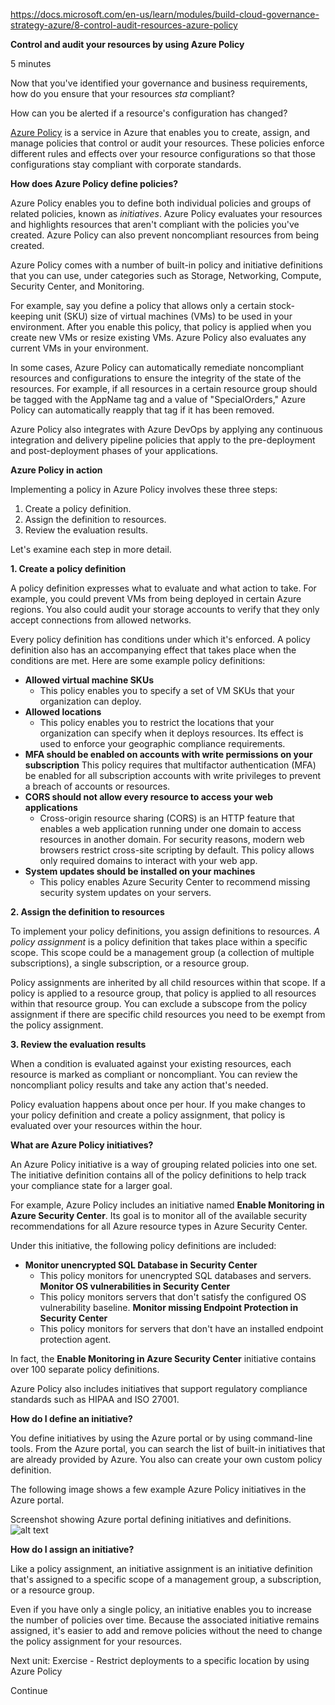 https://docs.microsoft.com/en-us/learn/modules/build-cloud-governance-strategy-azure/8-control-audit-resources-azure-policy

**Control and audit your resources by using Azure Policy**

5 minutes

Now that you've identified your governance and business requirements, how do you ensure that your resources <em>sta</em> compliant? 

How can you be alerted if a resource's configuration has changed?

[Azure Policy](https://azure.microsoft.com/services/azure-policy) is a service in Azure that enables you to create, assign, and manage policies that control or audit your resources. These policies enforce different rules and effects over your resource configurations so that those configurations stay compliant with corporate standards.

**How does Azure Policy define policies?**

Azure Policy enables you to define both individual policies and groups of related policies, known as <em>initiatives</em>. Azure Policy evaluates your resources and highlights resources that aren't compliant with the policies you've created. Azure Policy can also prevent noncompliant resources from being created.

Azure Policy comes with a number of built-in policy and initiative definitions that you can use, under categories such as Storage, Networking, Compute, Security Center, and Monitoring.

For example, say you define a policy that allows only a certain stock-keeping unit (SKU) size of virtual machines (VMs) to be used in your environment. After you enable this policy, that policy is applied when you create new VMs or resize existing VMs. 
Azure Policy also evaluates any current VMs in your environment.

In some cases, Azure Policy can automatically remediate noncompliant resources and configurations to ensure the integrity of the state of the resources. For example, if all resources in a certain resource group should be tagged with the AppName tag and a value of "SpecialOrders," Azure Policy can automatically reapply that tag if it has been removed.

Azure Policy also integrates with Azure DevOps by applying any continuous integration and delivery pipeline policies that apply to the pre-deployment and post-deployment phases of your applications.


**Azure Policy in action**

Implementing a policy in Azure Policy involves these three steps:
1. Create a policy definition.
2. Assign the definition to resources.
3. Review the evaluation results.

Let's examine each step in more detail.

**1. Create a policy definition**

A policy definition expresses what to evaluate and what action to take. For example, you could prevent VMs from being deployed in certain Azure regions. You also could audit your storage accounts to verify that they only accept connections from allowed networks.

Every policy definition has conditions under which it's enforced. A policy definition also has an accompanying effect that takes place when the conditions are met. Here are some example policy definitions:
* **Allowed virtual machine SKUs**
    * This policy enables you to specify a set of VM SKUs that your organization can deploy.
* **Allowed locations**
    * This policy enables you to restrict the locations that your organization can specify when it deploys resources. Its effect is used to enforce your geographic compliance requirements.
* **MFA should be enabled on accounts with write permissions on your subscription**
This policy requires that multifactor authentication (MFA) be enabled for all subscription accounts with write privileges to prevent a breach of accounts or resources.
* **CORS should not allow every resource to access your web applications**
    * Cross-origin resource sharing (CORS) is an HTTP feature that enables a web application running under one domain to access resources in another domain. For security reasons, modern web browsers restrict cross-site scripting by default. This policy allows only required domains to interact with your web app.
* **System updates should be installed on your machines**
    * This policy enables Azure Security Center to recommend missing security system updates on your servers.


**2. Assign the definition to resources**

To implement your policy definitions, you assign definitions to resources. <em>A policy assignment</em> is a policy definition that takes place within a specific scope. This scope could be a management group (a collection of multiple subscriptions), a single subscription, or a resource group.

Policy assignments are inherited by all child resources within that scope. If a policy is applied to a resource group, that policy is applied to all resources within that resource group. You can exclude a subscope from the policy assignment if there are specific child resources you need to be exempt from the policy assignment.


**3. Review the evaluation results**

When a condition is evaluated against your existing resources, each resource is marked as compliant or noncompliant. You can review the noncompliant policy results and take any action that's needed.

Policy evaluation happens about once per hour. If you make changes to your policy definition and create a policy assignment, that policy is evaluated over your resources within the hour.

**What are Azure Policy initiatives?**

An Azure Policy initiative is a way of grouping related policies into one set. The initiative definition contains all of the policy definitions to help track your compliance state for a larger goal.

For example, Azure Policy includes an initiative named **Enable Monitoring in Azure Security Center**. Its goal is to monitor all of the available security recommendations for all Azure resource types in Azure Security Center.

Under this initiative, the following policy definitions are included:
* **Monitor unencrypted SQL Database in Security Center**
    * This policy monitors for unencrypted SQL databases and servers.
**Monitor OS vulnerabilities in Security Center**
    * This policy monitors servers that don't satisfy the configured OS vulnerability baseline.
**Monitor missing Endpoint Protection in Security Center**
    * This policy monitors for servers that don't have an installed endpoint protection agent.

In fact, the **Enable Monitoring in Azure Security Center** initiative contains over 100 separate policy definitions.

Azure Policy also includes initiatives that support regulatory compliance standards such as HIPAA and ISO 27001.


**How do I define an initiative?**

You define initiatives by using the Azure portal or by using command-line tools. From the Azure portal, you can search the list of built-in initiatives that are already provided by Azure. You also can create your own custom policy definition.

The following image shows a few example Azure Policy initiatives in the Azure portal.
 
 Screenshot showing Azure portal defining initiatives and definitions.
![alt text](https://docs.microsoft.com/en-us/learn/azure-fundamentals/build-cloud-governance-strategy-azure/media/3-define-initiatives.png)

**How do I assign an initiative?**

Like a policy assignment, an initiative assignment is an initiative definition that's assigned to a specific scope of a management group, a subscription, or a resource group.

Even if you have only a single policy, an initiative enables you to increase the number of policies over time. Because the associated initiative remains assigned, it's easier to add and remove policies without the need to change the policy assignment for your resources.

Next unit: Exercise - Restrict deployments to a specific location by using Azure Policy

Continue

